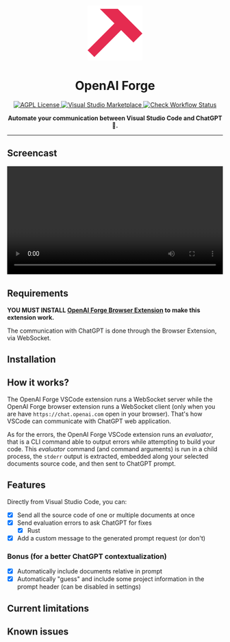 <p align="center">
  <img alt="OpenAI Forge Logo" height="128" src="assets/icons/x512.png" />
  <h1 align="center">OpenAI Forge</h1>
</p>

<p align="center">
  <a href="https://github.com/ivangabriele/openai-forge-vsce/blob/main/LICENSE">
    <img src="https://img.shields.io/github/license/ivangabriele/openai-forge-vsce?style=for-the-badge" alt="AGPL License">
  </a>
  <a href="https://marketplace.visualstudio.com/items?itemName=ivangabriele.openai-forge">
    <img src="https://img.shields.io/visual-studio-marketplace/i/ivangabriele.openai-forge?style=for-the-badge" alt="Visual Studio Marketplace">
  </a>
  <a href="https://github.com/ivangabriele/openai-forge-vsce/actions?query=check">
    <img src="https://img.shields.io/github/actions/workflow/status/ivangabriele/openai-forge-vsce/check.yml?label=Tests&amp;style=for-the-badge" alt="Check Workflow Status">
  </a>
</p>

<p align="center"><b>Automate your communication between Visual Studio Code and ChatGPT 🤖.</b></p>

---

## Screencast

<video src="https://github.com/ivangabriele/openai-forge-vsce/assets/5957876/fbb5ba36-a9b5-4251-868c-0fa6ef1676b5" width="100%"></video>

## Requirements

**YOU MUST INSTALL [OpenAI Forge Browser Extension](https://github.com/ivangabriele/openai-forge-browser#readme)
to make this extension work.**

The communication with ChatGPT is done through the Browser Extension, via WebSocket.

## Installation

## How it works?

The OpenAI Forge VSCode extension runs a WebSocket server while the OpenAI Forge browser extension runs a WebSocket
client (only when you are have `https://chat.openai.com` open in your browser). That's how VSCode can communicate with
ChatGPT web application.

As for the errors, the OpenAI Forge VSCode extension runs an _evaluator_, that is a CLI command able to output errors
while attempting to build your code. This _evaluator_ command (and command arguments) is run in a child process, the
`stderr` output is extracted, embedded along your selected documents source code, and then sent to ChatGPT prompt.

## Features

Directly from Visual Studio Code, you can:

- [x] Send all the source code of one or multiple documents at once
- [x] Send evaluation errors to ask ChatGPT for fixes
  - [x] Rust
- [x] Add a custom message to the generated prompt request (or don't)

### Bonus (for a better ChatGPT contextualization)

- [x] Automatically include documents relative in prompt
- [x] Automatically "guess" and include some project information in the prompt header (can be disabled in settings)

## Current limitations

## Known issues
